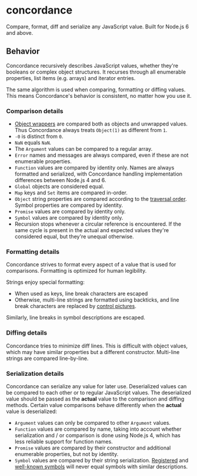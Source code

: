 # concordance

Compare, format, diff and serialize any JavaScript value. Built for Node.js 6
and above.

## Behavior

Concordance recursively describes JavaScript values, whether they're booleans or
complex object structures. It recurses through all enumerable properties, list
items (e.g. arrays) and iterator entries.

The same algorithm is used when comparing, formatting or diffing values. This
means Concordance's behavior is consistent, no matter how you use it.

### Comparison details

* [Object wrappers](https://github.com/getify/You-Dont-Know-JS/blob/master/types%20%26%20grammar/ch3.md#boxing-wrappers)
  are compared both as objects and unwrapped values. Thus Concordance always
  treats `Object(1)` as different from `1`.
* `-0` is distinct from `0`.
* `NaN` equals `NaN`.
* The `Argument` values can be compared to a regular array.
* `Error` names and messages are always compared, even if these are not
  enumerable properties.
* `Function` values are compared by identity only. Names are always formatted
  and serialized, with Concordance handling implementation differences between
  Node.js 4 and 6.
* `Global` objects are considered equal.
* `Map` keys and `Set` items are compared in-order.
* `Object` string properties are compared according to the [traversal order](http://2ality.com/2015/10/property-traversal-order-es6.html).
  Symbol properties are compared by identity.
* `Promise` values are compared by identity only.
* `Symbol` values are compared by identity only.
* Recursion stops whenever a circular reference is encountered. If the same
  cycle is present in the actual and expected values they're considered equal,
  but they're unequal otherwise.

### Formatting details

Concordance strives to format every aspect of a value that is used for
comparisons. Formatting is optimized for human legibility.

Strings enjoy special formatting:

* When used as keys, line break characters are escaped
* Otherwise, multi-line strings are formatted using backticks, and line break
  characters are replaced by [control pictures](http://graphemica.com/blocks/control-pictures).

Similarly, line breaks in symbol descriptions are escaped.

### Diffing details

Concordance tries to minimize diff lines. This is difficult with object values,
which may have similar properties but a different constructor. Multi-line
strings are compared line-by-line.

### Serialization details

Concordance can serialize any value for later use. Deserialized values can be
compared to each other or to regular JavaScript values. The deserialized
value should be passed as the **actual** value to the comparison and diffing
methods. Certain value comparisons behave differently when the **actual** value
is deserialized:

* `Argument` values can only be compared to other `Argument` values.
* `Function` values are compared by name, taking into account whether
  serialization and / or comparison is done using Node.js 4, which has less
  reliable support for function names.
* `Promise` values are compared by their constructor and additional enumerable
  properties, but not by identity.
* `Symbol` values are compared by their string serialization. [Registered](https://developer.mozilla.org/en/docs/Web/JavaScript/Reference/Global_Objects/Symbol#Shared_symbols_in_the_global_symbol_registry)
   and [well-known symbols](https://developer.mozilla.org/en/docs/Web/JavaScript/Reference/Global_Objects/Symbol#Well-known_symbols)
   will never equal symbols with similar descriptions.
